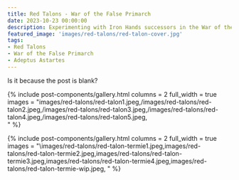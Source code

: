 ```yaml
---
title: Red Talons - War of the False Primarch
date: 2023-10-23 00:00:00
description: Experimenting with Iron Hands successors in the War of the False Primarch setting. 
featured_image: 'images/red-talons/red-talon-cover.jpg'
tags:
- Red Talons
- War of the False Primarch
- Adeptus Astartes
---
```


Is it because the post is blank? 

{% include post-components/gallery.html
	columns = 2
	full_width = true
	images = "images/red-talons/red-talon1.jpeg,/images/red-talons/red-talon2.jpeg,/images/red-talons/red-talon3.jpeg,/images/red-talons/red-talon4.jpeg,/images/red-talons/red-talon5.jpeg,\
	"
%}

{% include post-components/gallery.html
	columns = 2
	full_width = true
	images = "\images/red-talons/red-talon-termie1.jpeg,images/red-talons/red-talon-termie2.jpeg,images/red-talons/red-talon-termie3.jpeg,images/red-talons/red-talon-termie4.jpeg,images/red-talons/red-talon-termie-wip.jpeg,
	"
%}

